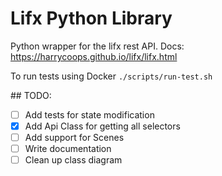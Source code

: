 # Lifx Python Library

Python wrapper for the lifx rest API.
Docs: https://harrycoops.github.io/lifx/lifx.html

To run tests using Docker `./scripts/run-test.sh`

## TODO:
 - [ ] Add tests for state modification
 - [x] Add Api Class for getting all selectors
 - [ ] Add support for Scenes
 - [ ] Write documentation
 - [ ] Clean up class diagram
